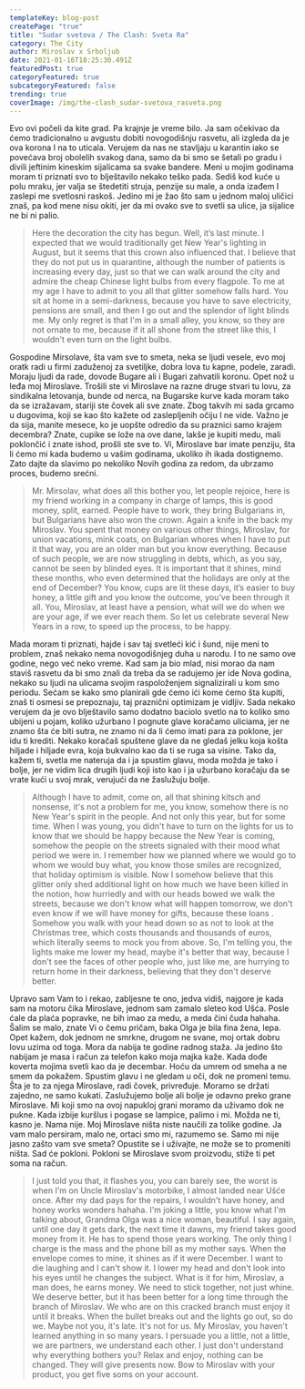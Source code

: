 ```yaml
---
templateKey: blog-post
createPage: "true"
title: "Sudar svetova / The Clash: Sveta Ra"
category: The City
author: Miroslav x Srboljub
date: 2021-01-16T18:25:30.491Z
featuredPost: true
categoryFeatured: true
subcategoryFeatured: false
trending: true
coverImage: /img/the-clash_sudar-svetova_rasveta.png
---
```

Evo ovi počeli da kite grad. Pa krajnje je vreme bilo. Ja sam očekivao da ćemo tradicionalno u avgustu dobiti novogodišnju rasvetu, ali izgleda da je ova korona I na to uticala. Verujem da nas ne stavljaju u karantin iako se povećava broj obolelih svakog dana, samo da bi smo se šetali po gradu i divili jeftinim kineskim sijalicama sa svake bandere. Meni u mojim godinama moram ti priznati svo to blještavilo nekako teško pada. Sediš kod kuće u polu mraku, jer valja se štedetiti struja, penzije su male, a onda izađem I zaslepi me svetlosni raskoš. Jedino mi je žao što sam u jednom maloj uličici znaš, pa kod mene nisu okiti, jer da mi ovako sve to svetli sa ulice, ja sijalice ne bi ni palio.

> Here the decoration the city has begun. Well, it’s last minute. I expected that we would traditionally get New Year's lighting in August, but it seems that this crown also influenced that. I believe that they do not put us in quarantine, although the number of patients is increasing every day, just so that we can walk around the city and admire the cheap Chinese light bulbs from every flagpole. To me at my age I have to admit to you all that glitter somehow falls hard. You sit at home in a semi-darkness, because you have to save electricity, pensions are small, and then I go out and the splendor of light blinds me. My only regret is that I'm in a small alley, you know, so they are not ornate to me, because if it all shone from the street like this, I wouldn't even turn on the light bulbs.

Gospodine Mirsolave, šta vam sve to smeta, neka se ljudi vesele, evo moj oratk radi u firmi zaduženoj za svetiljke, dobra lova tu kapne, podele, zaradi. Moraju ljudi da rade, dovode Bugare ali i Bugari zahvatili koronu. Opet nož u leđa moj Miroslave. Trošili ste vi Miroslave na razne druge stvari tu lovu, za sindikalna letovanja, bunde od nerca, na Bugarske kurve kada moram tako da se izražavam, stariji ste čovek ali sve znate. Zbog takvih mi sada grcamo u dugovima, koji se kao što kažete od zaslepljenih očiju I ne vide. Važno je da sija, manite mesece, ko je uopšte odredio da su praznici samo krajem decembra? Znate, cupike se lože na ove dane, lakše je kupiti medu, mali poklončić i znate ishod, prošli ste sve to. Vi, Miroslave bar imate penziju, šta li ćemo mi kada budemo u vašim godinama, ukoliko ih ikada dostignemo. Zato dajte da slavimo po nekoliko Novih godina za redom, da ubrzamo proces, budemo srećni.

> Mr. Mirsolav, what does all this bother you, let people rejoice, here is my friend working in a company in charge of lamps, this is good money, split, earned. People have to work, they bring Bulgarians in, but Bulgarians have also won the crown. Again a knife in the back my Miroslav. You spent that money on various other things, Miroslav, for union vacations, mink coats, on Bulgarian whores when I have to put it that way, you are an older man but you know everything. Because of such people, we are now struggling in debts, which, as you say, cannot be seen by blinded eyes. It is important that it shines, mind these months, who even determined that the holidays are only at the end of December? You know, cups are lit these days, it’s easier to buy honey, a little gift and you know the outcome, you’ve been through it all. You, Miroslav, at least have a pension, what will we do when we are your age, if we ever reach them. So let us celebrate several New Years in a row, to speed up the process, to be happy.

Mada moram ti priznati, hajde i sav taj svetleći kić i šund, nije meni to problem, znaš nekako nema novogodišnjeg duha u narodu. I to ne samo ove godine, nego već neko vreme. Kad sam ja bio mlad, nisi morao da nam staviš rasvetu da bi smo znali da treba da se radujemo jer ide Nova godina, nekako su ljudi na ulicama svojim raspoloženjem signalizirali u kom smo periodu. Sećam se kako smo planirali gde ćemo ići kome ćemo šta kupiti, znaš ti osmesi se prepoznaju, taj praznični optimizam je vidljiv. Sada nekako verujem da je ovo blještavilo samo dodatno baciolo svetlo na to koliko smo ubijeni u pojam, koliko užurbano I pognute glave koračamo uliciama, jer ne znamo šta će biti sutra, ne znamo ni da li ćemo imati para za poklone, jer idu ti krediti. Nekako koračaš spuštene glave da ne gledaš jelku koja košta hiljade i hiljade evra, koja bukvalno kao da ti se ruga sa visine. Tako da, kažem ti, svetla me nateruja da i ja spustim glavu, moda možda je tako i bolje, jer ne vidim lica drugih ljudi koji isto kao i ja užurbano koračaju da se vrate kući u svoj mrak, verujući da ne žaslužuju bolje. 

> Although I have to admit, come on, all that shining kitsch and nonsense, it's not a problem for me, you know, somehow there is no New Year's spirit in the people. And not only this year, but for some time. When I was young, you didn't have to turn on the lights for us to know that we should be happy because the New Year is coming, somehow the people on the streets signaled with their mood what period we were in. I remember how we planned where we would go to whom we would buy what, you know those smiles are recognized, that holiday optimism is visible. Now I somehow believe that this glitter only shed additional light on how much we have been killed in the notion, how hurriedly and with our heads bowed we walk the streets, because we don't know what will happen tomorrow, we don't even know if we will have money for gifts, because these loans . Somehow you walk with your head down so as not to look at the Christmas tree, which costs thousands and thousands of euros, which literally seems to mock you from above. So, I'm telling you, the lights make me lower my head, maybe it's better that way, because I don't see the faces of other people who, just like me, are hurrying to return home in their darkness, believing that they don't deserve better.

Upravo sam Vam to i rekao, zabljesne te ono, jedva vidiš, najgore je kada sam na motoru čika Miroslave, jednom sam zamalo sleteo kod Ušća. Posle ćale da plaća popravke, ne bih imao za medu, a meda čini čuda hahaha. Šalim se malo, znate Vi o čemu pričam, baka Olga je bila fina žena, lepa. Opet kažem, dok jednom ne smrkne, drugom ne svane, moj ortak dobru lovu uzima od toga. Mora da nabija te godine radnog staža. Ja jedino što nabijam je masa i račun za telefon kako moja majka kaže. Kada dođe koverta mojima svetli kao da je decembar. Hoću da umrem od smeha a ne smem da pokažem. Spustim glavu i ne gledam u oči, dok ne promeni temu. Šta je to za njega Miroslave, radi čovek, privređuje. Moramo se držati zajedno, ne samo kukati. Zaslužujemo bolje ali bolje je odavno preko grane Miroslave. Mi koji smo na ovoj napukloj grani moramo da uživamo dok ne pukne. Kada izbije kuršlus i pogase se lampice, palimo i mi. Možda ne ti, kasno je. Nama nije. Moj Miroslave ništa niste naučili za tolike godine. Ja vam malo persiram, malo ne, ortaci smo mi, razumemo se. Samo mi nije jasno zašto vam sve smeta? Opustite se i uživajte, ne može se to promeniti ništa. Sad će pokloni. Pokloni se Miroslave svom proizvodu, stiže ti pet soma na račun.

> I just told you that, it flashes you, you can barely see, the worst is when I'm on Uncle Miroslav's motorbike, I almost landed near Ušće once. After my dad pays for the repairs, I wouldn't have honey, and honey works wonders hahaha. I'm joking a little, you know what I'm talking about, Grandma Olga was a nice woman, beautiful. I say again, until one day it gets dark, the next time it dawns, my friend takes good money from it. He has to spend those years working. The only thing I charge is the mass and the phone bill as my mother says. When the envelope comes to mine, it shines as if it were December. I want to die laughing and I can't show it. I lower my head and don't look into his eyes until he changes the subject. What is it for him, Miroslav, a man does, he earns money. We need to stick together, not just whine. We deserve better, but it has been better for a long time through the branch of Miroslav. We who are on this cracked branch must enjoy it until it breaks. When the bullet breaks out and the lights go out, so do we. Maybe not you, it's late. It's not for us. My Miroslav, you haven't learned anything in so many years. I persuade you a little, not a little, we are partners, we understand each other. I just don't understand why everything bothers you? Relax and enjoy, nothing can be changed. They will give presents now. Bow to Miroslav with your product, you get five soms on your account.